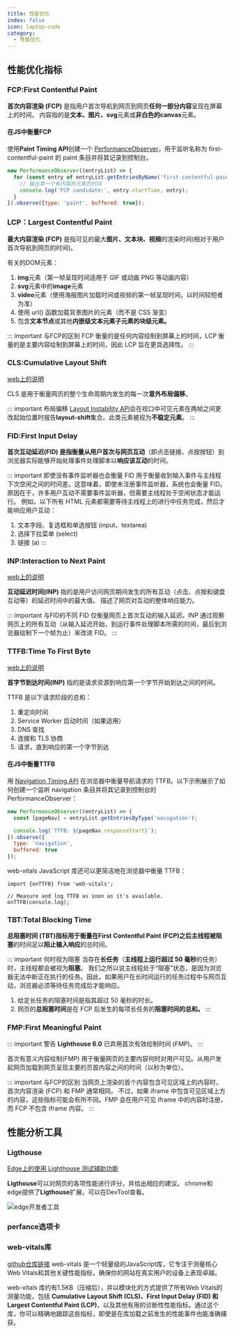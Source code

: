 ```yaml
---
title: 性能优化
index: false
icon: laptop-code
category:
  - 性能优化
---
```


<Catalog />

## **性能优化指标**

### **FCP:First Contentful Paint**

**首次内容渲染 (FCP)** 是指用户首次导航到网页到网页**任何一部分内容**呈现在屏幕上的时间。
内容指的是**文本、图片、svg**元素或**非白色的canvas**元素。

#### 在JS中衡量FCP
 使用**Paint Timing API**创建一个 [PerformanceObserver](https://developer.mozilla.org/zh-CN/docs/Web/API/PerformanceObserver)，用于监听名称为 first-contentful-paint 的 paint 条目并将其记录到控制台。
```js
new PerformanceObserver((entryList) => {
  for (const entry of entryList.getEntriesByName('first-contentful-paint')) {
    // 输出第一个有内容的元素的时间
    console.log('FCP candidate:', entry.startTime, entry);
  }
}).observe({type: 'paint', buffered: true});
```

### **LCP：Largest Contentful Paint**

**最大内容渲染 (FCP)** 是指可见的最大**图片、文本块、视频**的渲染时间(相对于用户首次导航到网页的时间)。

有关的DOM元素：
1. **img**元素（第一帧呈现时间适用于 GIF 或动画 PNG 等动画内容）
2. **svg**元素中的**image**元素
3. **video**元素（使用海报图片加载时间或视频的第一帧呈现时间，以时间较短者为准）
4. 使用 url() 函数加载背景图片的元素（而不是 CSS 渐变）
5. 包含**文本节点**或其他**内嵌级文本元素子元素的块级元素。** 

::: important 与FCP的区别
FCP 衡量的是任何内容绘制到屏幕上的时间，LCP 衡量的是主要内容绘制到屏幕上的时间，因此 LCP 旨在更具选择性。
:::

### **CLS:Cumulative Layout Shift**
[web上的说明](https://web.developers.google.cn/articles/cls?hl=zh_cn)

CLS 是用于衡量网页的整个生命周期内发生的每一次**意外布局偏移**。

::: important 布局偏移
 [Layout Instability API](https://github.com/WICG/layout-instability)会在视口中可见元素在两帧之间更改起始位置时报告**layout-shift**集合。此类元素被视为**不稳定元素**。
:::

### **FID:First Input Delay**

**首次互动延迟(FID) **是指衡量从用户**首次与网页互动**（即点击链接、点按按钮）到浏览器实际能够开始处理事件处理脚本以**响应该互动**的时间。

::: important 即使没有事件监听器也会衡量
FID 用于衡量收到输入事件与主线程下次空闲之间的时间差。这意味着，即使未注册事件监听器，系统也会衡量 FID。原因在于，许多用户互动不需要事件监听器，但需要主线程处于空闲状态才能运行。
例如，以下所有 HTML 元素都需要等待主线程上的进行中任务完成，然后才能响应用户互动：

1. 文本字段、复选框和单选按钮 (input、textarea)
2. 选择下拉菜单 (select)
3. 链接 (a)
:::

### **INP:Interaction to Next Paint**
[web上的说明](https://web.developers.google.cn/articles/inp?hl=zh_cn#what-is-inp)

**互动延迟时间(INP)** 指的是用户访问网页期间发生的所有互动（点击、点按和键盘互动等）的延迟时间中的最大值。
描述了网页对互动的整体响应能力。

::: important 与FID的不同
FID 仅衡量网页上首次互动的输入延迟。INP 通过观察网页上的所有互动（从输入延迟开始，到运行事件处理脚本所需的时间，最后到浏览器绘制下一个帧为止）来改进 FID。
:::

### **TTFB:Time To First Byte**
[web上的说明](https://web.developers.google.cn/articles/ttfb?hl=zh_cn)

**首字节到达时间(INP)** 指的是请求资源到响应第一个字节开始到达之间的时间。

TTFB 是以下请求阶段的总和：
1. 重定向时间
2. Service Worker 启动时间（如果适用）
3. DNS 查找
4. 连接和 TLS 协商
5. 请求，直到响应的第一个字节到达

#### 在JS中衡量TTFB
用 [Navigation Timing API](https://developer.mozilla.org/zh-CN/docs/Web/API/Performance_API/Navigation_timing) 在浏览器中衡量导航请求的 TTFB。以下示例展示了如何创建一个监听 navigation 条目并将其记录到控制台的 PerformanceObserver：
```js
new PerformanceObserver((entryList) => {
  const [pageNav] = entryList.getEntriesByType('navigation');

  console.log(`TTFB: ${pageNav.responseStart}`);
}).observe({
  type: 'navigation',
  buffered: true
});
```
web-vitals JavaScript 库还可以更简洁地在浏览器中衡量 TTFB：
```js'
import {onTTFB} from 'web-vitals';

// Measure and log TTFB as soon as it's available.
onTTFB(console.log);
```

### **TBT:Total Blocking Time**

**总阻塞时间 (TBT)**指标用于衡量在**First Contentful Paint (FCP)**之后主线程被**阻塞**的时间足以**阻止输入响应**的总时间。

::: important 何时视为阻塞
当存在**长任务**（**主线程上运行超过 50 毫秒**的任务）时，主线程都会被视为**阻塞**。
我们之所以说主线程处于“阻塞”状态，是因为浏览器无法中断正在执行的任务。因此，如果用户在长时间运行的任务过程中与网页互动，浏览器必须等待任务完成后才能响应。
1. 给定长任务的阻塞时间是指其超过 50 毫秒的时长。
2. 网页的**总阻塞时间**是在 FCP 后发生的每项长任务的**阻塞时间的总和。**
:::

### **FMP:First Meaningful Paint**

::: important 警告
**Lighthouse 6.0** 已弃用首次有效绘制时间 (FMP)。
:::

首次有意义内容绘制(FMP) 用于衡量网页的主要内容何时对用户可见。从用户发起网页加载到网页呈现主要的页首内容之间的时间（以秒为单位）。

::: important 与FCP的区别
当网页上渲染的首个内容包含可见区域上的内容时，首次内容渲染 (FCP) 和 FMP 通常相同。
不过，如果 iframe 中包含可见区域上方的内容，这些指标可能会有所不同。FMP 会在用户可见 iframe 中的内容时注册，而 FCP 不包含 iframe 内容。
:::

## 性能分析工具

### **Ligthouse**

[Edge上的使用 Lighthouse 测试辅助功能](https://learn.microsoft.com/zh-cn/microsoft-edge/devtools-guide-chromium/accessibility/lighthouse)

**Ligthouse**可以对网页的各项性能进行评分，并给出相应的建议。
chrome和edge提供了**Ligthouse**扩展，可以在DevTool查看。

![edge开发者工具](<`F)W@5F(C))(YCQ`NHT)J7D.png>)

### **perfance选项卡**

### web-vitals库
[github仓库链接](https://github.com/GoogleChrome/web-vitals)
web-vitals 是一个轻量级的JavaScript库，它专注于测量核心Web Vitals和其他关键性能指标，确保你的网站在真实用户的设备上表现卓越。

web-vitals 库约有1.5KB（压缩后），并以模块化的方式提供了所有Web Vitals的测量功能，包括 **Cumulative Layout Shift (CLS)、First Input Delay (FID) 和 Largest Contentful Paint (LCP)**，以及其他有用的诊断性性能指标。通过这个库，你可以精确地跟踪这些指标，即使是在库加载之前发生的性能事件也能准确捕获。
